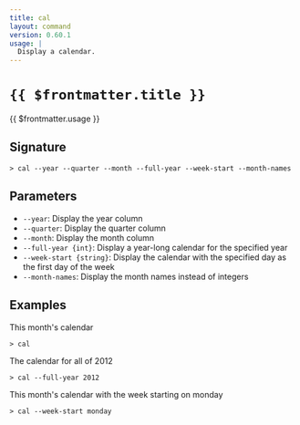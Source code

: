 ```yaml
---
title: cal
layout: command
version: 0.60.1
usage: |
  Display a calendar.
---
```


# `{{ $frontmatter.title }}`

<div style='white-space: pre-wrap;'>{{ $frontmatter.usage }}</div>

## Signature

`> cal --year --quarter --month --full-year --week-start --month-names`

## Parameters

- `--year`: Display the year column
- `--quarter`: Display the quarter column
- `--month`: Display the month column
- `--full-year {int}`: Display a year-long calendar for the specified year
- `--week-start {string}`: Display the calendar with the specified day as the first day of the week
- `--month-names`: Display the month names instead of integers

## Examples

This month's calendar

```shell
> cal
```

The calendar for all of 2012

```shell
> cal --full-year 2012
```

This month's calendar with the week starting on monday

```shell
> cal --week-start monday
```
